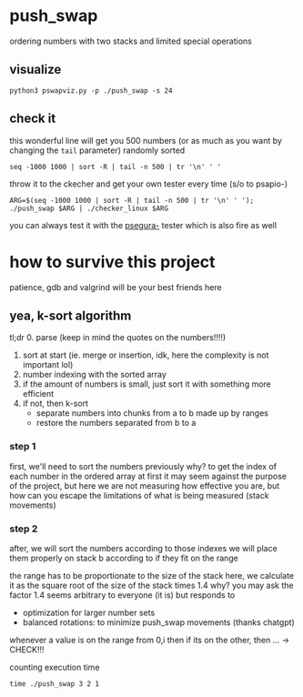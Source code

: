 # push\_swap

ordering numbers with two stacks and limited special operations

## visualize

```
python3 pswapviz.py -p ./push_swap -s 24
```

## check it

this wonderful line will get you 500 numbers (or as much as you want by changing the `tail` parameter) randomly sorted
```
seq -1000 1000 | sort -R | tail -n 500 | tr '\n' ' '
```

throw it to the ckecher and get your own tester every time (s/o to psapio-)
```
ARG=$(seq -1000 1000 | sort -R | tail -n 500 | tr '\n' ' '); ./push_swap $ARG | ./checker_linux $ARG
```

you can always test it with the [psegura-](https://github.com/PepeSegura/push_swap_Tester) tester which is also fire as well

# how to survive this project

patience, gdb and valgrind will be your best friends here

## yea, k-sort algorithm

tl;dr
0. parse (keep in mind the quotes on the numbers!!!!)
1. sort at start (ie. merge or insertion, idk, here the complexity is not important lol)
2. number indexing with the sorted array
3. if the amount of numbers is small, just sort it with something more efficient
3. if not, then k-sort
	- separate numbers into chunks from a to b made up by ranges
	- restore the numbers separated from b to a

### step 1

first, we'll need to sort the numbers previously
why? to get the index of each number in the ordered array
at first it may seem against the purpose of the project, but here we are not measuring how effective you are, but how can you escape the limitations of what is being measured (stack movements)

### step 2

after, we will sort the numbers according to those indexes
we will place them properly on stack b according to if they fit on the range

the range has to be proportionate to the size of the stack
here, we calculate it as the square root of the size of the stack times 1.4
why? you may ask
the factor 1.4 seems arbitrary to everyone (it is) but responds to
- optimization for larger number sets
- balanced rotations: to minimize push\_swap movements
(thanks chatgpt)



whenever a value is on the range from 0,i then
if its on the other, then ...
-> CHECK!!!

counting execution time
```
time ./push_swap 3 2 1
```
